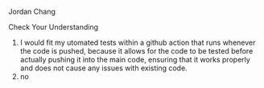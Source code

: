 Jordan Chang

Check Your Understanding
1. I would fit my utomated tests within a github action that runs whenever the code is pushed, because it allows for the code to be tested before actually pushing it into the main code, ensuring that it works properly and does not cause any issues with existing code.
2. no





